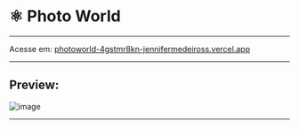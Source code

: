 # ⚛️ Photo World

<hr>

<p>Acesse em: <a href="https://photoworld-4gstmr8kn-jennifermedeiross.vercel.app">photoworld-4gstmr8kn-jennifermedeiross.vercel.app</a></p>

<hr>

## Preview:
![image](https://user-images.githubusercontent.com/106833007/212437016-0493e166-d443-4db4-9eb1-c1763d9d2b57.png)
<hr>


